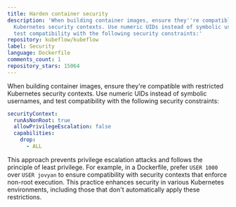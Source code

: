 ```yaml
---
title: Harden container security
description: 'When building container images, ensure they''re compatible with restricted
  Kubernetes security contexts. Use numeric UIDs instead of symbolic usernames, and
  test compatibility with the following security constraints:'
repository: kubeflow/kubeflow
label: Security
language: Dockerfile
comments_count: 1
repository_stars: 15064
---
```


When building container images, ensure they're compatible with restricted Kubernetes security contexts. Use numeric UIDs instead of symbolic usernames, and test compatibility with the following security constraints:

```yaml
securityContext:
  runAsNonRoot: true
  allowPrivilegeEscalation: false
  capabilities:
    drop:
      - ALL
```

This approach prevents privilege escalation attacks and follows the principle of least privilege. For example, in a Dockerfile, prefer `USER 1000` over `USER jovyan` to ensure compatibility with security contexts that enforce non-root execution. This practice enhances security in various Kubernetes environments, including those that don't automatically apply these restrictions.
